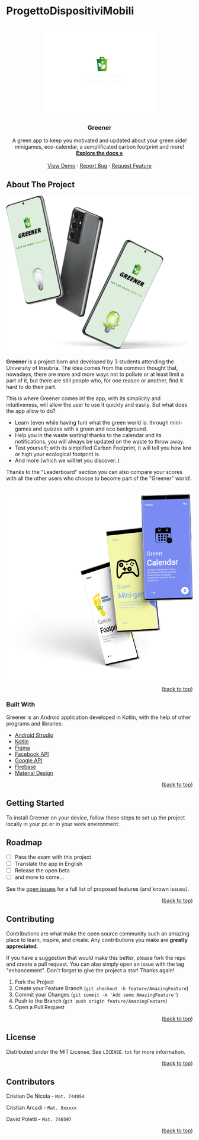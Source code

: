 # ProgettoDispositiviMobili

<div id="top"></div>


<!-- PROJECT LOGO -->
<br />
<div align="center">
  <a href="https://github.com/SailenTT/ProgettoDispositiviMobili">
    <img src="imagesReadMe/logoApp.png" alt="Logo" width="300">
  </a>

  <h3 align="center">Greener</h3>

  <p align="center">
    A green app to keep you motivated and updated about your green side! minigames, eco-calendar, a semplificated carbon footprint and more!
    <br />
    <a href="https://github.com/SailenTT/ProgettoDispositiviMobili"><strong>Explore the docs »</strong></a>
    <br />
    <br />
    <a href="https://github.com/SailenTT/ProgettoDispositiviMobili">View Demo</a>
    ·
    <a href="https://github.com/SailenTT/ProgettoDispositiviMobili/issues">Report Bug</a>
    ·
    <a href="https://github.com/SailenTT/ProgettoDispositiviMobili/issues">Request Feature</a>
  </p>
</div>


<!-- ABOUT THE PROJECT -->
## About The Project

<img src="imagesReadMe/Galaxy S21 Ultra.png" alt="Logo" style="display:block" width="700">

**Greener** is a project born and developed by 3 students attending the University of Insubria.
The idea comes from the common thought that, nowadays, there are more and more ways not to pollute or at least limit a part of it, but there are still people who, for one reason or another, find it hard to do their part.

This is where Greener comes in! the app, with its simplicity and intuitiveness, will allow the user to use it quickly and easily. 
But what does the app allow to do?

- Learn (even while having fun) what the green world is: through mini-games and quizzes with a green and eco background.
- Help you in the waste sorting! thanks to the calendar and its notifications, you will always be updated on the waste to throw away.
- Test yourself; with its simplified Carbon Footprint, it will tell you how low or high your ecological footprint is.
- And more (which we will let you discover..)

Thanks to the "Leaderboard" section you can also compare your scores with all the other users who choose to become part of the "Greener" world!.
<br>
<br>
<br>
<img src="imagesReadMe/Galaxy Note 20 Ultra2.png" alt="Logo" style="display:block" width="700">

<p align="right">(<a href="#top">back to top</a>)</p>



### Built With

Greener is an Android application developed in Kotlin, with the help of other programs and libraries:

* [Android Strudio](https://developer.android.com/studio)
* [Kotlin](https://developer.android.com/kotlin)
* [Figma](https://www.figma.com/)
* [Facebook API](https://developers.facebook.com/docs/)
* [Google API](https://cloud.google.com/apis)
* [Firebase](https://firebase.google.com/)
* [Material Design](https://material.io/design)


<p align="right">(<a href="#top">back to top</a>)</p>



<!-- GETTING STARTED -->
## Getting Started

<!--To install Greener on your device, you need to install the application from the .apk that you can find in the [release](https://github.com/silenTT/ProgettoDispositiviMobili) section of the repository.-->
To install Greener on your device, follow these steps to set up the project locally in your pc or in your work environment:

<!--Otherwise if you want to install this project locally in your pc or in your work environment, you have to:->

### Prerequisites

Here you can read the pre-requirements you must meet in order to run this project locally:
* AVD (Android Virtual Device) or phisical device with Android API level 24 (Android 7.0 Nougat)

### Installation

There an example of the steps to follow in order to install and build the project on Android studio locally_:

1. Clone the repo
   ```sh
   git clone https://github.com/sailenTT/ProgettoDispositiviMobili/
   ```
2. Import "ProgettoDispositiviMobili/" folder in Android Studio

3. Download the file template <a href="https://gist.github.com/SailenTT/cea4c6609c779594f90b707dd8369f1d">secrets.xml</a> and put it into the folder res/values

4. Ask us for the API keys to put inside the file, otherwise you wouldn't be able to use Firebase, Google and Facebook services
   
3. Build project and enjoy!

<p align="right">(<a href="#top">back to top</a>)</p>


<!-- ROADMAP -->
## Roadmap

- [ ] Pass the exam with this project
- [ ] Translate the app in English
- [ ] Release the open beta
- [ ] and more to come...

See the [open issues](https://github.com/SailenTT/ProgettoDispositiviMobili/issues) for a full list of proposed features (and known issues).

<p align="right">(<a href="#top">back to top</a>)</p>



<!-- CONTRIBUTING -->
## Contributing

Contributions are what make the open source community such an amazing place to learn, inspire, and create. Any contributions you make are **greatly appreciated**.

If you have a suggestion that would make this better, please fork the repo and create a pull request. You can also simply open an issue with the tag "enhancement".
Don't forget to give the project a star! Thanks again!

1. Fork the Project
2. Create your Feature Branch (`git checkout -b feature/AmazingFeature`)
3. Commit your Changes (`git commit -m 'Add some AmazingFeature'`)
4. Push to the Branch (`git push origin feature/AmazingFeature`)
5. Open a Pull Request

<p align="right">(<a href="#top">back to top</a>)</p>


<!-- LICENSE -->
## License

Distributed under the MIT License. See `LICENSE.txt` for more information.

<p align="right">(<a href="#top">back to top</a>)</p>



<!-- CONTRIBUTORS -->
## Contributors

Cristian De Nicola - `Mat. 744954`

Cristian Arcadi - `Mat. 0xxxxx`

David Poletti - `Mat. 746597`

<p align="right">(<a href="#top">back to top</a>)</p>



<!-- MARKDOWN LINKS & IMAGES -->
<!-- https://www.markdownguide.org/basic-syntax/#reference-style-links -->
[contributors-shield]: https://img.shields.io/github/contributors/othneildrew/Best-README-Template.svg?style=for-the-badge
[contributors-url]: https://github.com/othneildrew/Best-README-Template/graphs/contributors
[forks-shield]: https://img.shields.io/github/forks/othneildrew/Best-README-Template.svg?style=for-the-badge
[forks-url]: https://github.com/othneildrew/Best-README-Template/network/members
[stars-shield]: https://img.shields.io/github/stars/othneildrew/Best-README-Template.svg?style=for-the-badge
[stars-url]: https://github.com/othneildrew/Best-README-Template/stargazers
[issues-shield]: https://img.shields.io/github/issues/othneildrew/Best-README-Template.svg?style=for-the-badge
[issues-url]: https://github.com/othneildrew/Best-README-Template/issues
[license-shield]: https://img.shields.io/github/license/othneildrew/Best-README-Template.svg?style=for-the-badge
[license-url]: https://github.com/othneildrew/Best-README-Template/blob/master/LICENSE.txt
[linkedin-shield]: https://img.shields.io/badge/-LinkedIn-black.svg?style=for-the-badge&logo=linkedin&colorB=555
[linkedin-url]: https://linkedin.com/in/othneildrew
